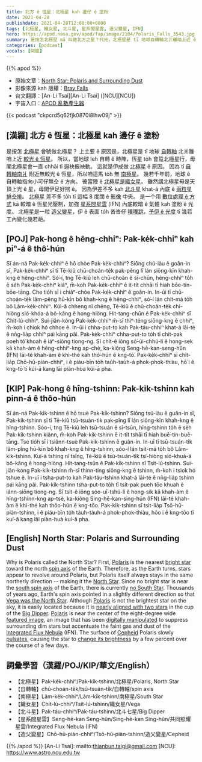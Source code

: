 ```yaml
---
title: 北方 ê 恆星：北極星 kah 邊仔 ê 塗粉
date: 2021-04-28
publishdate: 2021-04-28T12:00:00+0800
tags: [北極星, 織女星, 北斗星, 星系間星雲, 造父變星, IFN]
hero: https://apod.nasa.gov/apod/fap/image/2104/Polaris_Falls_3543.jpg
summary: 是按怎北極星 mā 叫做北方之星？代先，北極星是 tī 地球自轉軸北爿離咱上近 ê 亮星。所以，當地球 leh 自轉 ê 時陣，恆星 to̍h 會踅北極星行，毋閣北極星會一直 chhāi tī 遐袂振袂動。
categories: [podcast]
vocals: [阿錕]
---
```


{{% apod %}}

- 原始文章：[North Star: Polaris and Surrounding Dust](https://apod.nasa.gov/apod/ap210428.html)
- 影像來源 kah 版權：[Bray Falls](https://www.instagram.com/astrofalls/)
- 台文翻譯：[An-Li Tsai][An-Li Tsai] ([NCU][NCU])
- 宇宙入口：[APOD 亂數產生器](https://apod.nasa.gov/apod/random_apod.html)


{{< podcast "ckpcrd5q62fjk0870i8lhw09j" >}}

## [漢羅] 北方 ê 恆星：北極星 kah 邊仔 ê 塗粉
是按怎 [北極星][Polaris] 會號做北極星？
上主要 ê 原因是，北極星是 tī 地球 [自轉軸][spin axis] 北爿離咱上近 [較光 ê 恆星][bright star]。
所以，當地球 leh 自轉 ê 時陣，恆星 to̍h 會踅北極星行，毋閣北極星會一直 chhāi tī 遐袂振袂動。
這就是伊成做 [北極星][North Star] ê 原因。
因為 tī [自轉軸南爿][south spin axis t] 附近無較光 ê 恆星，所以咱這馬 to̍h 無 [南極星][no South Star]。
幾若千年前，地球 ê 自轉軸指向小可仔無仝 ê 方向。
彼當陣 ê [北極星是織女星][Vega was the North Star]。
雖然講北極星毋是天頂上光 ê 星，毋閣伊足好揣 ê。
因為伊差不多 kah [北斗星][Big Dipper] khat-á 內底 ê [兩粒星排仝排][nearly aligned with two stars]。
[北極星][Polaris] 差不多 to̍h tī 這幅 8 度闊 ê [影像][featured image] 中央。
是一个用 [數位處理 ê 方式][digitally manipulated] kā 較暗 ê 恆星光壓制，加強 [星系間星雲][Integrated Flux Nebula] (IFN) 內底較暗 ê 氣體 kah 塗粉 ê 光度。
北極星是一粒 [造父變星][Cepheid]，伊 ê 表面 to̍h 沓沓仔 [噗噗跳][pulsates]，[予伊 ê 光度][change its brightness] tī 幾若工內變化幾若葩。


## [POJ] Pak-hong ê hêng-chhiⁿ: Pak-ke̍k-chhiⁿ kah piⁿ-á ê thô͘-hún

Sī án-ná Pak-ke̍k-chhiⁿ ē hō chòe Pak-ke̍k-chhiⁿ?
Siōng chú-iàu ê goân-in sī, Pak-ke̍k-chhiⁿ sī tī Tē-kiû chū-choán-te̍k pak-pêng lî lán siōng-kīn khah-kng ê hêng-chhiⁿ.
Só͘-í, tng Tē-kiû leh chū-choán ê sî-chūn, hêng-chhiⁿ to̍h ē se̍h Pak-ke̍k-chhiⁿ kiâⁿ, m̄-koh Pak-ke̍k-chhiⁿ ē it-ti̍t chhāi tī hiah bōe-tín-bōe-tāng.
Che tio̍h sī i chiâⁿ-chòe Pak-ke̍k-chhiⁿ ê goân-in.
In-ūi tī chū-choán-te̍k lâm-pêng hū-kīn bô khah-kng ê hêng-chhiⁿ, só͘-í lán chit-má to̍h bô Lâm-ke̍k-chhiⁿ.
Kúi-ā chheng nî chêng, Tē-kiû ê chū-choán-te̍k chí-hiòng sió-khóa-á bô-kâng ê hong-hiòng.
Hit-tang-chūn ê Pak-ke̍k-chhiⁿ sī Chit-lú-chhiⁿ.
Sui-jiân-kóng Pak-ke̍k-chhiⁿ m̄-sī thiⁿ-téng siōng-kng ê chhiⁿ, m̄-koh i chiok hó chhoe ê.
In-ūi i chha-put-to kah Pak-táu-chhiⁿ khat-á lāi-té ê nn̄g-lia̍p chhiⁿ pái kāng pâi.
Pak-ke̍k-chhiⁿ chha-put-to to̍h tī chit-pak poeh tō͘ khoah ê iáⁿ-siōng tiong-ng.
Sī chi̍t-ê iōng só͘-ūi-chhú-lí ê hong-sek kā khah-àm ê hêng-chhiⁿ-kng ap-chè, ka-kiông Seng-hē-kan-seng-hûn (IFN) lāi-té khah-àm ê khì-thé kah thô͘-hún ê kng-tō͘.
Pak-ke̍k-chhiⁿ sī chi̍t-lia̍p Chō-hū-piàn-chhiⁿ, i ê piáu-bīn to̍h tau̍h-tau̍h-á phok-phok-thiàu, hō͘ i ê kng-tō͘ tī kúi-ā kang lāi piàn-hòa kúi-ā pha.

## [KIP] Pak-hong ê hîng-tshinn: Pak-ki̍k-tshinn kah pinn-á ê thôo-hún

Sī án-ná Pak-ki̍k-tshinn ē hō tsuè Pak-ki̍k-tshinn?
Siōng tsú-iàu ê guân-in sī, Pak-ki̍k-tshinn sī tī Tē-kiû tsū-tsuán-ti̍k pak-pîng lî lán siōng-kīn khah-kng ê hîng-tshinn.
Sóo-í, tng Tē-kiû leh tsū-tsuán ê sî-tsūn, hîng-tshinn to̍h ē se̍h Pak-ki̍k-tshinn kiânn, m̄-koh Pak-ki̍k-tshinn ē it-ti̍t tshāi tī hiah buē-tín-buē-tāng.
Tse tio̍h sī i tsiânn-tsuè Pak-ki̍k-tshinn ê guân-in.
In-uī tī tsū-tsuán-ti̍k lâm-pîng hū-kīn bô khah-kng ê hîng-tshinn, sóo-í lán tsit-má to̍h bô Lâm-ki̍k-tshinn.
Kuí-ā tshing nî tsîng, Tē-kiû ê tsū-tsuán-ti̍k tsí-hiòng sió-khuá-á bô-kâng ê hong-hiòng.
Hit-tang-tsūn ê Pak-ki̍k-tshinn sī Tsit-lú-tshinn.
Sui-jiân-kóng Pak-ki̍k-tshinn m̄-sī thinn-tíng siōng-kng ê tshinn, m̄-koh i tsiok hó tshue ê.
In-uī i tsha-put-to kah Pak-táu-tshinn khat-á lāi-té ê nn̄g-lia̍p tshinn pái kāng pâi.
Pak-ki̍k-tshinn tsha-put-to to̍h tī tsit-pak pueh tōo khuah ê iánn-siōng tiong-ng.
Sī tsi̍t-ê iōng sóo-uī-tshú-lí ê hong-sik kā khah-àm ê hîng-tshinn-kng ap-tsè, ka-kiông Sing-hē-kan-sing-hûn (IFN) lāi-té khah-àm ê khì-thé kah thôo-hún ê kng-tōo.
Pak-ki̍k-tshinn sī tsi̍t-lia̍p Tsō-hū-piàn-tshinn, i ê piáu-bīn to̍h ta̍uh-ta̍uh-á phok-phok-thiàu, hōo i ê kng-tōo tī kuí-ā kang lāi piàn-huà kuí-ā pha.

## [English] North Star: Polaris and Surrounding Dust

Why is Polaris called the North Star? First, [Polaris][Polaris] is the nearest [bright star][bright star] toward the north [spin axis][spin axis] of the Earth. Therefore, as the Earth turns, stars appear to revolve around Polaris, but Polaris itself always stays in the same northerly direction -- making it the [North Star][North Star]. Since no bright star is near the [south spin axis][south spin axis e] of the Earth, there is currently [no South Star][no South Star]. Thousands of years ago, Earth's spin axis pointed in a slightly different direction so that [Vega was the North Star][Vega was the North Star]. Although [Polaris][Polaris] is not the brightest star on the sky, it is easily located because it is [nearly aligned with two stars][nearly aligned with two stars] in the cup of the [Big Dipper][Big Dipper]. [Polaris][Polaris] is near the center of the eight-degree wide [featured image][featured image], an image that has been [digitally manipulated][digitally manipulated] to suppress surrounding dim stars but accentuate the faint gas and dust of the [Integrated Flux Nebula][Integrated Flux Nebula] (IFN). The surface of [Cepheid][Cepheid] Polaris slowly [pulsates][pulsates], causing the star to [change its brightness][change its brightness] by a few percent over the course of a few days.

## 詞彙學習（漢羅/POJ/KIP/華文/English）

- 【北極星】Pak-ke̍k-chhiⁿ/Pak-ki̍k-tshinn/北極星/Polaris, North Star
- 【自轉軸】chū-choán-te̍k/tsū-tsuán-ti̍k/自轉軸/spin axis
- 【南極星】Lâm-ke̍k-chhiⁿ/Lâm-ki̍k-tshinn/南極星/South Star
- 【織女星】Chit-lú-chhiⁿ/Tsit-lú-tshinn/織女星/Vega
- 【北斗星】Pak-táu-chhiⁿ/Pak-táu-tshinn/北斗七星/Big Dipper
- 【星系間星雲】Seng-hē-kan Seng-hûn/Sing-hē-kan Sing-hûn/共同照耀星雲/Integrated Flux Nebula (IFN)
- 【造父變星】Chō-hū-piàn-chhiⁿ/Tsō-hū-piàn-tshinn/造父變星/Cepheid



{{% /apod %}}
[An-Li Tsai]: mailto:thianbun.taigi@gmail.com
[NCU]: https://www.astro.ncu.edu.tw

[copyright]: https://apod.nasa.gov/apod/fap/lib/about_apod.html#srapply

[Polaris]:https://en.wikipedia.org/wiki/Polaris
[bright star]:https://apod.nasa.gov/apod/ap190625.html
[spin axis]:https://en.wikipedia.org/wiki/Axial_tilt#/media/File:AxialTiltObliquity.png
[North Star]:https://earthsky.org/brightest-stars/polaris-the-present-day-north-star
[south spin axis e]:https://apod.nasa.gov/apod/ap210101.html
[south spin axis t]:https://apod.tw/daily/20210101/
[no South Star]:http://curious.astro.cornell.edu/our-solar-system/81-the-universe/stars-and-star-clusters/stargazing/374-is-there-a-south-star-intermediate
[Vega was the North Star]:https://www.space.com/21719-vega.html
[Polaris]:https://apod.nasa.gov/apod/ap150602.html
[nearly aligned with two stars]:https://apod.nasa.gov/apod/ap201116.html
[Big Dipper]:https://earthsky.org/favorite-star-patterns/big-and-little-dippers-highlight-northern-sky
[Polaris]:https://upload.wikimedia.org/wikipedia/commons/c/cb/Ursa_Minor_IAU.svg
[featured image]:https://www.instagram.com/p/CNkySjvHTjx/?utm_source=ig_web_copy_link
[digitally manipulated]:https://i.pinimg.com/originals/07/9c/3e/079c3ea0dce59cc171629800294b0f3d.jpg
[Integrated Flux Nebula]:https://apod.nasa.gov/apod/ap170627.html
[Cepheid]:https://starchild.gsfc.nasa.gov/docs/StarChild/questions/cepheids.html
[pulsates]:https://youtu.be/7ohkKiZTJOg
[change its brightness]:https://youtu.be/q-szkabhXQQ
